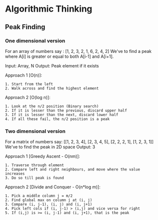 # Algorithmic Thinking

## Peak Finding

### One dimensional version

For an array of numbers say : [1, 2, 3, 2, 1, 6, 2, 4, 2]
We've to find a peak where A[i] is greater or equal to both A[i-1] and A[i+1].

Input: Array, N
Output: Peak element if it exists

Approach 1 [O(n)]:
```
1. Start from the left
2. Walk across and find the highest element
```

Approach 2 [O(log n)]:
```
1. Look at the n/2 position (Binary search)
2. If it is lesser than the previous, discard upper half
3. If it is lesser than the next, discard lower half
4. If all these fail, the n/2 position is a peak
```

### Two dimensional version

For a matrix of numbers say:
[[1, 2, 3, 4],
[2, 3, 4, 5],
[2, 2, 2, 1],
[1, 2, 3, 1]]
We've to find the peak in 2D space
Output: 3

Approach 1 [Greedy Ascent - O(nm)]:
```
1. Traverse through element
2. Compare left and right neighbours, and move where the value increases
3. Do so till peak is found
```

Approach 2 [Divide and Conquer - O(n*log m)]:
```
1. Pick a middle column j = m/2
2. Find global max on column j at (i, j)
3. Compare (i, j-1), (i, j) and (i, j+1)
4. Pick left cols if (i, j-1) > (i,j) and vice versa for right
5. If (i,j) is >= (i, j-1) and (i, j+1), that is the peak
```